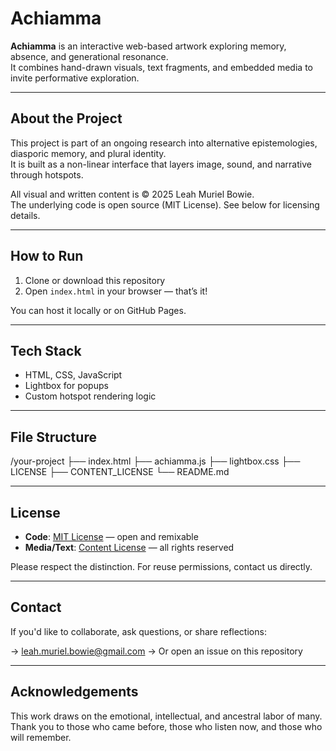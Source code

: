 # Achiamma

**Achiamma** is an interactive web-based artwork exploring memory, absence, and generational resonance.  
It combines hand-drawn visuals, text fragments, and embedded media to invite performative exploration.

---

## About the Project

This project is part of an ongoing research into alternative epistemologies, diasporic memory, and plural identity.  
It is built as a non-linear interface that layers image, sound, and narrative through hotspots.

All visual and written content is © 2025 Leah Muriel Bowie.  
The underlying code is open source (MIT License). See below for licensing details.

---

## How to Run

1. Clone or download this repository
2. Open `index.html` in your browser — that’s it!

You can host it locally or on GitHub Pages.

---

## Tech Stack

- HTML, CSS, JavaScript
- Lightbox for popups
- Custom hotspot rendering logic

---

## File Structure
/your-project
├── index.html
├── achiamma.js
├── lightbox.css
├── LICENSE
├── CONTENT_LICENSE
└── README.md


---

## License

- **Code**: [MIT License](./LICENSE) — open and remixable
- **Media/Text**: [Content License](./CONTENT_LICENSE) — all rights reserved

Please respect the distinction. For reuse permissions, contact us directly.

---

## Contact

If you'd like to collaborate, ask questions, or share reflections:

→ leah.muriel.bowie@gmail.com
→ Or open an issue on this repository

---

## Acknowledgements

This work draws on the emotional, intellectual, and ancestral labor of many.  
Thank you to those who came before, those who listen now, and those who will remember.
